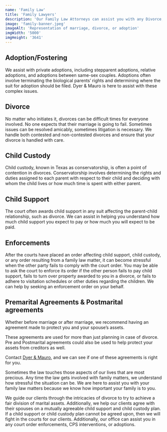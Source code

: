 ```yaml
---
name: 'Family Law'
title: 'Family Lawyers'
description: 'Our Family Law Attorneys can assist you with any Divorce, Child Custody, CPS, or Adoptions.'
image: 'family-banner.jpeg'
imageAlt: 'Representation of marriage, divorce, or adoption'
imgWidth: '5000'
imgHeight: '3641'
---
```


## Adoption/Fostering

We assist with private adoptions, including stepparent adoptions, relative adoptions, and adoptions between same-sex couples. Adoptions often involve terminating the biological parents’ rights and determining where the suit for adoption should be filed. Dyer & Mauro is here to assist with these complex issues.

## Divorce

No matter who initiates it, divorces can be difficult times for everyone involved. No one expects that their marriage is going to fail. Sometimes issues can be resolved amicably, sometimes litigation is necessary. We handle both contested and non-contested divorces and ensure that your divorce is handled with care.

## Child Custody

Child custody, known in Texas as conservatorship, is often a point of contention in divorces. Conservatorship involves determining the rights and duties assigned to each parent with respect to their child and deciding with whom the child lives or how much time is spent with either parent.

## Child Support

The court often awards child support in any suit affecting the parent-child relationship, such as divorce. We can assist in helping you understand how much child support you expect to pay or how much you will expect to be paid.

## Enforcements

After the courts have placed an order affecting child support, child custody, or any order resulting from a family law matter, it can become stressful when the other party fails to comply with the court order. You may be able to ask the court to enforce its order if the other person fails to pay child support, fails to turn over property awarded to you in a divorce, or fails to adhere to visitation schedules or other duties regarding the children. We can help by seeking an enforcement order on your behalf.

## Premarital Agreements & Postmarital agreements

Whether before marriage or after marriage, we recommend having an agreement made to protect you and your spouse’s assets.

These agreements are used for more than just planning in case of divorce. Pre and Postmarital agreements could also be used to help protect your assets from creditors as well.

Contact [Dyer & Mauro](/contact), and we can see if one of these agreements is right for you.

Sometimes the law touches those aspects of our lives that are most precious. Any time the law gets involved with family matters, we understand how stressful the situation can be. We are here to assist you with your family law matters because we know how important your family is to you.

We guide our clients through the intricacies of divorce to try to achieve a fair division of marital assets. Additionally, we help our clients agree with their spouses on a mutually agreeable child support and child custody plan. If a child support or child custody plan cannot be agreed upon, then we will fight in the courts for our clients. Additionally, our office can assist you in any court order enforcements, CPS interventions, or adoptions.
